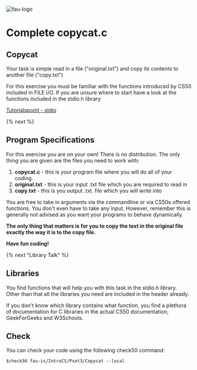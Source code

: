 ![fau-logo](https://www.fau.de/files/2016/02/fb-ww-logo-preview.jpg)
# Complete copycat.c

## Copycat
Your task is simple read in a file ("original.txt") and copy its contents to another file
("copy.txt")

For this exercise you must be familiar with the functions introduced by CS50 included
in FILE I/O. If you are unsure where to start have a look at the functions included in the
stdio.h library 

[Tutorialspoint - stdio](https://www.tutorialspoint.com/c_standard_library/stdio_h.htm)

{% next %}
## Program Specifications
For this exercise you are on your own! There is no distribution. 
The only thing you are given are the files you need to work with: 

1. **copycat.c** - this is your program file where you will do all of your coding.
2. **original.txt** - this is your input .txt file which you are required to read in
3. **copy.txt** - this is you output .txt. file which you will write into


You are free to take in arguments via the commandline or via CS50s offered functions.
You don't even have to take any input. However, remember this is generally not advised as 
you want your programs to behave dynamically.

**The only thing that matters is for you to copy the text in the original file exactly 
the way it is to the copy file.**


**Have fun coding!**

{% next "Library Talk" %}

## Libraries

You find functions that will help you with this task in the *stdio.h* library.
Other than that all the libraries you need are included in the header already.

If you don't know which library contains what function, you find a plethora of documentation for C 
libraries in the actual CS50 documentation, GeekForGeeks and W3Schools.

## Check 

You can check your code using the following check50 command:

~~~
$check50 fau-is/IntroCS/Pset3/Copycat --local
~~~
